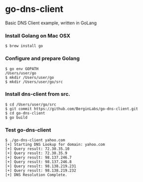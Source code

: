 # go-dns-client
Basic DNS Client example, written in GoLang


### Install Golang on Mac OSX
```
$ brew install go
```

### Configure and prepare Golang
```
$ go env GOPATH
/Users/user/go
$ mkdir /Users/user/go
$ mkdir /Users/user/go/src
```

### Install dns-client from src.
```
$ cd /Users/user/go/src
$ git commit https://github.com/BerginLabs/go-dns-client.git
$ cd go-dns-client
$ go build
```

### Test go-dns-client
```
$ ./go-dns-client yahoo.com 
[+] Starting DNS Lookup for domain: yahoo.com
[+] Query result: 72.30.35.10
[+] Query result: 72.30.35.9
[+] Query result: 98.137.246.7
[+] Query result: 98.137.246.8
[+] Query result: 98.138.219.231
[+] Query result: 98.138.219.232
[+] DNS Resolution Complete.
```